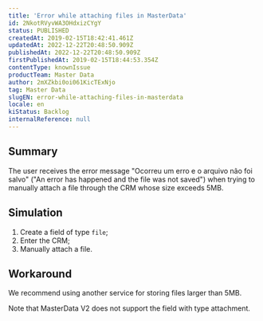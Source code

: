 ```yaml
---
title: 'Error while attaching files in MasterData'
id: 2NkotRVyvWA3OHdxizCYgY
status: PUBLISHED
createdAt: 2019-02-15T18:42:41.461Z
updatedAt: 2022-12-22T20:48:50.909Z
publishedAt: 2022-12-22T20:48:50.909Z
firstPublishedAt: 2019-02-15T18:44:53.354Z
contentType: knownIssue
productTeam: Master Data
author: 2mXZkbi0oi061KicTExNjo
tag: Master Data
slugEN: error-while-attaching-files-in-masterdata
locale: en
kiStatus: Backlog
internalReference: null
---
```


## Summary

The user receives the error message "Ocorreu um erro e o arquivo não foi salvo" ("An error has happened and the file was not saved") when trying to manually attach a file through the CRM whose size exceeds 5MB.

## Simulation

1. Create a field of type `file`;
2. Enter the CRM;
3. Manually attach a file.

## Workaround

We recommend using another service for storing files larger than 5MB.

Note that MasterData V2 does not support the field with type attachment.

